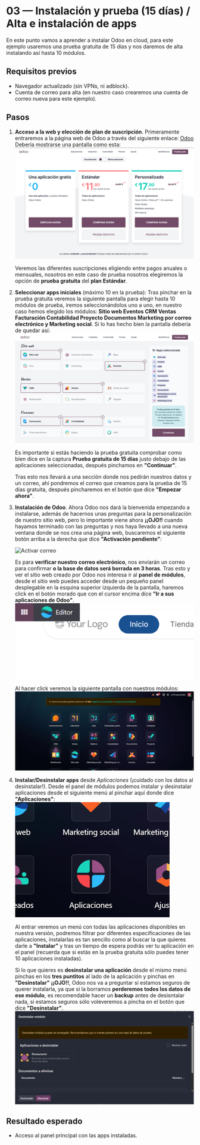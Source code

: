 # 03 — Instalación y prueba (15 días) / Alta e instalación de apps

En este punto vamos a aprender a instalar Odoo en cloud, para este ejemplo usaremos una prueba gratuita de 15 días y nos daremos de alta instalando así hasta 10 módulos.

## Requisitos previos

- Navegador actualizado (sin VPNs, ni adblock).
- Cuenta de correo para alta (en nuestro caso crearemos una cuenta de correo nueva para este ejemplo).

## Pasos

1. **Acceso a la web y elección de plan de suscripción**.
   Primeramente entraremos a la página web de Odoo a través del siguiente enlace: [Odoo](https://www.odoo.com/es_ES/pricing)
   Debería mostrarse una pantalla como esta:
   ![Precios Odoo](../assets/img/03-instalacion/Pantalla%20Inicial%20de%20Precios.png)

   Veremos las diferentes suscripciones eligiendo entre pagos anuales o mensuales, nosotros en este caso de prueba nosotros elegiremos la opción de **prueba gratuita** del **plan Estándar**.
2. **Seleccionar apps iniciales** (máximo 10 en la prueba):
   Tras pinchar en la prueba gratuita veremos la siguiente pantalla para elegir hasta 10 módulos de prueba, iremos seleccionándolos uno a uno, en nuestro caso hemos elegido los módulos: **Sitio web Eventos CRM Ventas Facturación Contabilidad Proyecto Documentos Marketing por correo electrónico y Marketing social**. Si lo has hecho bien la pantalla debería de quedar así:
   ![Seleccionar apps](../assets/img/03-instalacion/paso02_seleccionar-apps.png "Seleccionar apps")

   Es importante si estás haciendo la prueba gratuita comprobar como bien dice en la captura **Prueba gratuita de 15 días** justo debajo de las aplicaciones seleccionadas, después pinchamos en **"Continuar"**.

   Tras esto nos llevará a una sección donde nos pedirán nuestros datos y un correo, ahí pondremos el correo que creamos para la prueba de 15 días gratuita, después pincharemos en el botón que dice **"Empezar ahora"**.
3. **Instalación de Odoo**.
   Ahora Odoo nos dará la bienvenida empezando a instalarse, además de hacernos unas preguntas para la personalización de nuestro sitio web, pero lo importante viene ahora **¡¡OJO!!** cuando hayamos terminado con las preguntas y nos haya llevado a una nueva ventana donde se nos crea una página web, buscaremos el siguiente botón arriba a la derecha que dice **"Activación pendiente"**:

   ![Activar correo](../assets/img/03-instalacion/paso03_activación-correo.png)

   Es para **verificar nuestro correo electrónico**, nos enviarán un correo para confirmar **o la base de datos será borrada en 3 horas**. Tras esto y ver el sitio web creado por Odoo nos interesa ir al **panel de módulos**, desde el sitio web puedes acceder desde un pequeño panel desplegable en la esquina superior izquierda de la pantalla, haremos click en el botón morado que con el cursor encima dice **"Ir a sus aplicaciones de Odoo"**.
   ![Acceso panel de módulos](../assets/img/03-instalacion/paso03_acceso-pael-de-modulos.png)

   Al hacer click veremos la siguiente pantalla con nuestros módulos:
   ![Panel de Módulos](../assets/img/03-instalacion/paso03_vista-panel-de-modulos.png)
4. **Instalar/Desinstalar apps** desde *Aplicaciones* (¡cuidado con los datos al desinstalar!).
   Desde el panel de módulos podemos instalar y desinstalar aplicaciones desde el siguiente menú al pinchar aquí donde dice **"Aplicaciones"**:
   ![Tienda Apps](../assets/img/03-instalacion/paso04_Tienda-de-aplicaciones.png)

   Al entrar veremos un menú con todas las aplicaciones disponibles en nuestra versión, podremos filtrar por diferentes especificaciones de las aplicaciones, instalarlas es tan sencillo como al buscar la que quieres darle a **"Instalar"** y tras un tiempo de espera podrás ver tu aplicación en el panel (recuerda que si estás en la prueba gratuita sólo puedes tener 10 aplicaciones instaladas).

   Si lo que quieres es **desinstalar una aplicación** desde el mismo menú pinchas en los **tres puntitos** al lado de la aplicación y pinchas en **"Desinstalar" ¡¡OJO!!**, Odoo nos va a preguntar si estamos seguros de querer instalarla, ya que si la borramos **perderemos todos los datos de ese módulo**, es recomendable hacer un **backup** antes de desisntalar nada, si estamos seguros sólo voleveremos a pincha en el botón que dice **"Desinstalar"**.
   ![Desinatalar Modulos](../assets/img/03-instalacion/paso04_desinstalar-modulos.png)
## Resultado esperado

- Acceso al panel principal con las apps instaladas.
